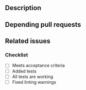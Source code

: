 ## Description


## Depending pull requests


## Related issues


### Checklist
- [ ] Meets acceptance criteria
- [ ] Added tests
- [ ] All tests are working
- [ ] Fixed linting warnings
